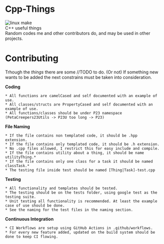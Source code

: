 # Cpp-Things
![linux make](https://github.com/petacreepers23/Cpp-Things/workflows/linux-make/badge.svg)  
C++ useful things  
Random codes me and other contributors do, and may be used in other projects.

# Contributing
Trhough the *things* there are some //TODO to do. (Or not)
If something new wants to be added the next constrains must be taken into consideration.

**Coding**

	* All functions are camelCased and self documented with an example of use.
	* All classes/structs are PropertyCased and self documented with an example of use.
	* All functions/classes should be under P23 namespace (PetaCreepers23Utils -> P23U too long -> P23)

**File Naming**

	* If the file contains non templated code, it should be .hpp extension.
	* If the file contains only templated code, it should be .h extension.
	* No .cpp files allowed, I restrict this for easy include and compile.
	* If the file contains utility about a thing, it should be name utilityThing.*
	* If the file contains only one class for a task it should be named classTask.*
	* The testing file inside test should be named [Thing|Task]-test.cpp

**Testing**

	* All functionality and templates should be tested.
	* The testing should be on the tests folder, using google test as the testing suite.
	* Unit testing all functionality is recommended. At least the example case of use should be done.
	* See the naming for the test files in the naming section.

**Continuous Integration**

	* CI Workflows are setup using GitHub Actions in .github/workflows.
	* For every new feature added, updated on the build system should be done to keep CI flowing.
